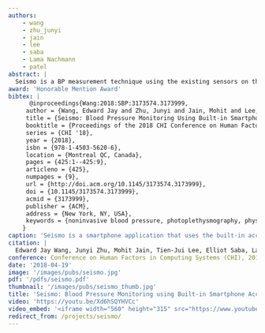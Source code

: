 ```yaml
---
authors:
    - wang
    - zhu_junyi
    - jain
    - lee
    - saba
    - Lama Nachmann
    - patel
abstract: |
  Seismo is a BP measurement technique using the existing sensors on the smartphone. Seismo uses pulse transit time (PTT), the time taken by the heart's pulse to propagate between two arterial sites, which is inversely related to BP. In particular, Seismo tracks the time when the blood is ejected from the heart as the aortic valve opens and when the pulse arrives at the fingertip. To perform this, Seismo relies on Seismocardiography (SCG), which uses the vibration caused by the movement of the blood and valve activities as the heart beats, allowing for accurate measurement of aortic valve opening time. The SCG is captured using the phone's accelerometer pressed against the chest. In this position, the user holds the phone with their finger covering the camera, which then captures the photoplethysmogram (PPG) at the finger, thus measuring the pulse as it arrives. This technique conveniently captures both the proximal (close to the heart) and distal (away from the heart) timing all from one device, without the need for any supplemental hardware. Additionally, PTT-based techniques can measure beat-to-beat BP, thus it can more reliably measure short-term BP changes (such as post-exercise), which are difficult to measure using cuff-based devices. One major distinction between Seismo and previous solutions that enable smartphone blood pressure tracking without additional hardware is the use of accelerometer to capture SCG as a proximal timing. Other work has mainly focused on using the sound created by the heart, otherwise known as phonocardiography (PCG). However, the fundamental limitation of using PCG as a proximal timing is that the sound being captured is actually created by the closing of the heart valves rather than the opening, thus not an ideal reference for when the blood is actually ejected. 
award: 'Honorable Mention Award'
bibtex: |
      @inproceedings{Wang:2018:SBP:3173574.3173999,
     author = {Wang, Edward Jay and Zhu, Junyi and Jain, Mohit and Lee, Tien-Jui and Saba, Elliot and Nachman, Lama and Patel, Shwetak N.},
     title = {Seismo: Blood Pressure Monitoring Using Built-in Smartphone Accelerometer and Camera},
     booktitle = {Proceedings of the 2018 CHI Conference on Human Factors in Computing Systems},
     series = {CHI '18},
     year = {2018},
     isbn = {978-1-4503-5620-6},
     location = {Montreal QC, Canada},
     pages = {425:1--425:9},
     articleno = {425},
     numpages = {9},
     url = {http://doi.acm.org/10.1145/3173574.3173999},
     doi = {10.1145/3173574.3173999},
     acmid = {3173999},
     publisher = {ACM},
     address = {New York, NY, USA},
     keywords = {noninvasive blood pressure, photoplethysmography, physiological sensing, ppg, ptt, pulse transit time, scg, seismocardiography},
    } 
caption: 'Seismo is a smartphone application that uses the built-in accelerometer and camera to calculate pulse transit time.'
citation: |
  Edward Jay Wang, Junyi Zhu, Mohit Jain, Tien-Jui Lee, Elliot Saba, Lama Nachman, and Shwetak N. Patel. 2018. Seismo: Blood Pressure Monitoring using Built-in Smartphone Accelerometer and Camera. In Proceedings of the 2018 CHI Conference on Human Factors in Computing Systems (CHI '18). ACM, New York, NY, USA, Paper 425, 9 pages. DOI: https://doi.org/10.1145/3173574.3173999
conference: Conference on Human Factors in Computing Systems (CHI), 2018
date: '2018-04-19'
image: '/images/pubs/seismo.jpg'
pdf: '/pdfs/seismo.pdf'
thumbnail: '/images/pubs/seismo_thumb.jpg'
title: 'Seismo: Blood Pressure Monitoring using Built-in Smartphone Accelerometer and Camera'
video: 'https://youtu.be/Xd6hSQYHVCc'
video_embed: '<iframe width="560" height="315" src="https://www.youtube.com/embed/Xd6hSQYHVCc" frameborder="0" allow="autoplay; encrypted-media" allowfullscreen></iframe>'
redirect_from: /projects/seismo/
---
```

